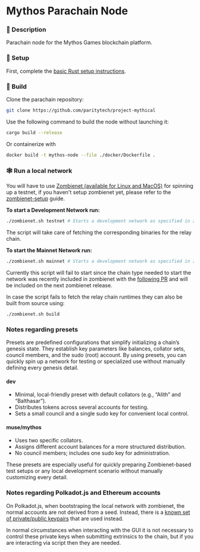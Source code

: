 # Mythos Parachain Node

### 🔰 Description

Parachain node for the Mythos Games blockchain platform.

### 🦀 Setup

First, complete the [basic Rust setup instructions](./docs/rust-setup.md).

### 🔧 Build

Clone the parachain repository:

```sh
git clone https://github.com/paritytech/project-mythical
```

Use the following command to build the node without launching it:

```sh
cargo build --release
```

Or containerize with

```sh
docker build -t mythos-node --file ./docker/Dockerfile .
```

### 🕸️ Run a local network

You will have to use [Zombienet (available for Linux and MacOS)](https://github.com/paritytech/zombienet/releases) for spinning up a testnet, if you haven't setup zombienet yet, please refer to the [zombienet-setup](./.maintain/zombienet-setup.md) guide.

**To start a Development Network run:**

```sh
./zombienet.sh testnet # Starts a development network as specified in zombienet-config/testnet.toml
```

The script will take care of fetching the corresponding binaries for the relay chain.

**To start the Mainnet Network run:**

```sh
./zombienet.sh mainnet # Starts a development network as specified in zombienet-config/mainnet.toml
```

Currently this script will fail to start since the chain type needed to start the network was recently included in zombienet with the [following PR](https://github.com/paritytech/zombienet/pull/1699) and will be included on the next zombienet release.

In case the script fails to fetch the relay chain runtimes they can also be built from source using:

```sh
./zombienet.sh build
```

### Notes regarding presets

Presets are predefined configurations that simplify initializing a chain’s genesis state. They
establish key parameters like balances, collator sets, council members, and the sudo (root) account.
By using presets, you can quickly spin up a network for testing or specialized use without manually
defining every genesis detail.

#### dev

- Minimal, local-friendly preset with default collators (e.g., “Alith” and “Balthasar”).
- Distributes tokens across several accounts for testing.
- Sets a small council and a single sudo key for convenient local control.

#### muse/mythos

- Uses two specific collators.
- Assigns different account balances for a more structured distribution.
- No council members; includes one sudo key for administration.

These presets are especially useful for quickly preparing Zombienet-based test setups or any local
development scenario without manually customizing every detail.

### Notes regarding Polkadot.js and Ethereum accounts

On Polkadot.js, when bootstraping the local network with zombienet, the normal accounts are not derived from a seed.
Instead, there is a [known set of private/public keypairs](https://github.com/polkadot-js/common/blob/e3b11360ab381a51bb05544cf2872646037d3579/packages/keyring/src/testing.ts#L76) that are used instead.

In normal circumstances when interacting with the GUI it is not necessary to control these private keys when submitting extrinsics to the chain, but if you are interacting via script then they are needed.
